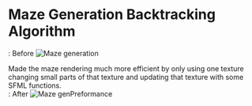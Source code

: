 # Maze Generation Backtracking Algorithm

: Before
![Maze generation](https://github.com/NedasR/Maze_Generation/assets/129998724/88fe6ff4-9170-4083-a03d-5bbd5c544cb9)

Made the maze rendering much more efficient by only using one texture changing small parts of that texture and updating that texture with some SFML functions.  
: After
![Maze genPreformance](https://github.com/NedasR/Maze_Generation/assets/129998724/70342977-910b-4bd9-a246-4e4a709ab1f5)
